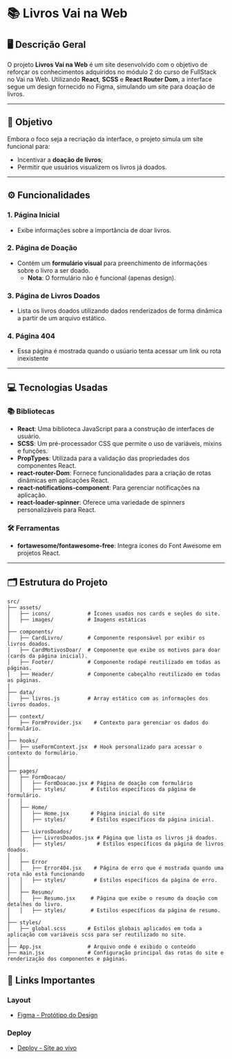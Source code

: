 # 📚 **Livros Vai na Web**

## 🖥️ **Descrição Geral**
O projeto **Livros Vai na Web** é um site desenvolvido com o objetivo de reforçar os conhecimentos adquiridos no módulo 2 do curso de FullStack no Vai na Web. Utilizando **React**, **SCSS** e **React Router Dom**, a interface segue um design fornecido no Figma, simulando um site para doação de livros.

---

## 🎯 **Objetivo**
Embora o foco seja a recriação da interface, o projeto simula um site funcional para:
- Incentivar a **doação de livros**;
- Permitir que usuários visualizem os livros já doados.

---

## ⚙️ **Funcionalidades**
### 1. Página Inicial
- Exibe informações sobre a importância de doar livros.

### 2. Página de Doação
- Contém um **formulário visual** para preenchimento de informações sobre o livro a ser doado.
  - **Nota**: O formulário não é funcional (apenas design).

### 3. Página de Livros Doados
- Lista os livros doados utilizando dados renderizados de forma dinâmica a partir de um arquivo estático.

### 4. Página 404
- Essa página é mostrada quando o usúario tenta acessar um link ou rota inexistente
---

## 💻 **Tecnologias Usadas**

### 📚 Bibliotecas

- **React**: Uma biblioteca JavaScript para a construção de interfaces de usuário.
- **SCSS**: Um pré-processador CSS que permite o uso de variáveis, mixins e funções.
- **PropTypes**: Utilizada para a validação das propriedades dos componentes React.
- **react-router-Dom**: Fornece funcionalidades para a criação de rotas dinâmicas em aplicações React.
- **react-notifications-component**: Para gerenciar notificações na aplicação.
- **react-loader-spinner**: Oferece uma variedade de spinners personalizáveis para React.

### 🛠️ Ferramentas

- **fortawesome/fontawesome-free**: Integra ícones do Font Awesome em projetos React.

---

## 🗂️ **Estrutura do Projeto**

```plaintext
src/
├── assets/
│   ├── icons/            # Ícones usados nos cards e seções do site.
│   ├── images/           # Imagens estáticas
│
├── components/
│   ├── CardLivro/        # Componente responsável por exibir os livros doados.
│   ├── CardMotivosDoar/  # Componente que exibe os motivos para doar (cards da página inicial).
│   ├── Footer/           # Componente rodapé reutilizado em todas as páginas.
│   ├── Header/           # Componente cabeçalho reutilizado em todas as páginas.
│
├── data/
│   ├── livros.js         # Array estático com as informações dos livros doados.
│
├── context/
│   ├── FormProvider.jsx    # Contexto para gerenciar os dados do formulário.
│
├── hooks/
│   ├── useFormContext.jsx  # Hook personalizado para acessar o contexto do formulário.
│
│
├── pages/
│   ├── FormDoacao/
│   │   ├── FormDoacao.jsx # Página de doação com formulário
│   │   ├── styles/        # Estilos específicos da página de formulário.
│   │
│   ├── Home/
│   │   ├── Home.jsx       # Página inicial do site
│   │   ├── styles/        # Estilos específicos da página inicial.
│   │
│   ├── LivrosDoados/
│   │   ├── LivrosDoados.jsx # Página que lista os livros já doados.
│   │   ├── styles/          # Estilos específicos da página de livros doados.
│   │
│   ├── Error
│   │   ├── Error404.jsx    # Página de erro que é mostrada quando uma rota não está funcionando
│   │   ├── styles/         # Estilos específicos da página de erro.
│   │
│   ├── Resumo/
│   │   ├── Resumo.jsx     # Página que exibe o resumo da doação com detalhes do livro.
│   │   ├── styles/        # Estilos específicos da página de resumo.
│
├── styles/
│   ├── global.scss       # Estilos globais aplicados em toda a aplicação com variáveis scss para ser reutilizado no site.
│
├── App.jsx               # Arquivo onde é exibido o conteúdo
├── main.jsx              # Configuração principal das rotas do site e renderização dos componentes e páginas.

```

## 🔗 **Links Importantes**

### Layout

- [Figma - Protótipo do Design](https://www.figma.com/design/MDGn9uI2Ny5Y8sOJWnmfRp/Proposta-Empower?node-id=0-1&node-type=canvas&t=5ZOGhZLQsGD8Muj1-0)

### Deploy

- [Deploy - Site ao vivo](https://livros-vnw-chi.vercel.app/)

